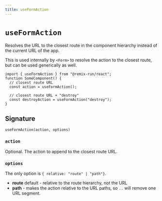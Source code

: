 ```yaml
---
title: useFormAction
---
```


# `useFormAction`

Resolves the URL to the closest route in the component hierarchy instead of the current URL of the app.

This is used internally by `<Form>` to resolve the action to the closest route, but can be used generically as well.

```tsx
import { useFormAction } from "@remix-run/react";
function SomeComponent() {
  // closest route URL
  const action = useFormAction();

  // closest route URL + "destroy"
  const destroyAction = useFormAction("destroy");
}
```

## Signature

```
useFormAction(action, options)
```

### `action`

Optional. The action to append to the closest route URL.

### `options`

The only option is `{ relative: "route" | "path"}`.

- **route** default - relative to the route hierarchy, not the URL
- **path** - makes the action relative to the URL paths, so `..` will remove one URL segment.
